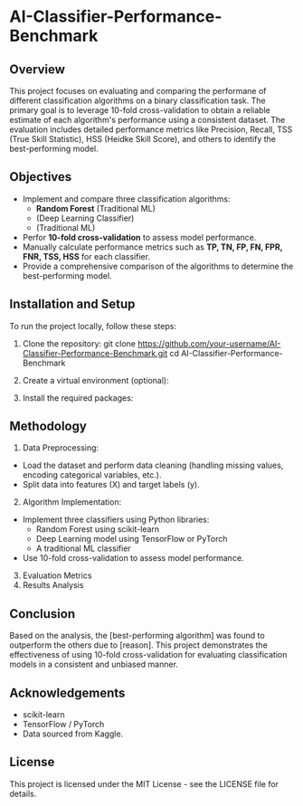 # AI-Classifier-Performance-Benchmark
## Overview
This project focuses on evaluating and comparing the performane of different classification algorithms on a binary classification task. The primary goal is to leverage 10-fold cross-validation to obtain a reliable estimate of each algorithm's performance using a consistent dataset. The evaluation includes detailed performance metrics like Precision, Recall, TSS (True Skill Statistic), HSS (Heidke Skill Score), and others to identify the best-performing model. 

## Objectives
- Implement and compare three classification algorithms:
  - **Random Forest** (Traditional ML)
  - (Deep Learning Classifier)
  - (Traditional ML)
- Perfor **10-fold cross-validation** to assess model performance.
- Manually calculate performance metrics such as **TP, TN, FP, FN, FPR, FNR, TSS, HSS** for each classifier.
- Provide a comprehensive comparison of the algorithms to determine the best-performing model.

## Installation and Setup

To run the project locally, follow these steps:
1. Clone the repository:
   git clone https://github.com/your-username/AI-Classifier-Performance-Benchmark.git
cd AI-Classifier-Performance-Benchmark

3. Create a virtual environment (optional):
4. Install the required packages:

## Methodology
1. Data Preprocessing:
  - Load the dataset and perform data cleaning (handling missing values, encoding categorical variables, etc.).
  - Split data into features (X) and target labels (y).
2. Algorithm Implementation:
 - Implement three classifiers using Python libraries:
   - Random Forest using scikit-learn
   - Deep Learning model using TensorFlow or PyTorch
   - A traditional ML classifier 
  - Use 10-fold cross-validation to assess model performance.
3. Evaluation Metrics
4. Results Analysis

## Conclusion
Based on the analysis, the [best-performing algorithm] was found to outperform the others due to [reason]. This project demonstrates the effectiveness of using 10-fold cross-validation for evaluating classification models in a consistent and unbiased manner.

## Acknowledgements
- scikit-learn
- TensorFlow / PyTorch
- Data sourced from Kaggle.

## License
This project is licensed under the MIT License - see the LICENSE file for details.
